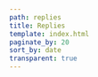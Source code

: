```yaml
---
path: replies
title: Replies
template: index.html
paginate_by: 20
sort_by: date
transparent: true
---
```

